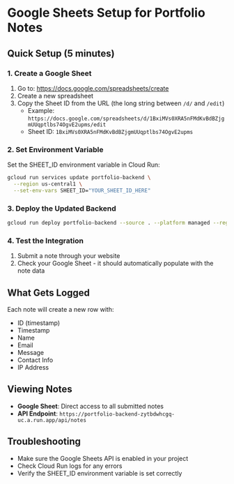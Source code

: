 # Google Sheets Setup for Portfolio Notes

## Quick Setup (5 minutes)

### 1. Create a Google Sheet
1. Go to: https://docs.google.com/spreadsheets/create
2. Create a new spreadsheet
3. Copy the Sheet ID from the URL (the long string between `/d/` and `/edit`)
   - Example: `https://docs.google.com/spreadsheets/d/1BxiMVs0XRA5nFMdKvBdBZjgmUUqptlbs74OgvE2upms/edit`
   - Sheet ID: `1BxiMVs0XRA5nFMdKvBdBZjgmUUqptlbs74OgvE2upms`

### 2. Set Environment Variable
Set the SHEET_ID environment variable in Cloud Run:

```bash
gcloud run services update portfolio-backend \
  --region us-central1 \
  --set-env-vars SHEET_ID="YOUR_SHEET_ID_HERE"
```

### 3. Deploy the Updated Backend
```bash
gcloud run deploy portfolio-backend --source . --platform managed --region us-central1 --allow-unauthenticated
```

### 4. Test the Integration
1. Submit a note through your website
2. Check your Google Sheet - it should automatically populate with the note data

## What Gets Logged
Each note will create a new row with:
- ID (timestamp)
- Timestamp
- Name
- Email
- Message
- Contact Info
- IP Address

## Viewing Notes
- **Google Sheet**: Direct access to all submitted notes
- **API Endpoint**: `https://portfolio-backend-zytbdwhcgq-uc.a.run.app/api/notes`

## Troubleshooting
- Make sure the Google Sheets API is enabled in your project
- Check Cloud Run logs for any errors
- Verify the SHEET_ID environment variable is set correctly
